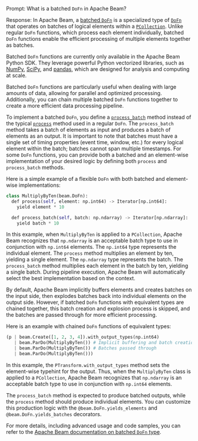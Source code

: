 Prompt:
What is a batched `DoFn` in Apache Beam?

Response:
In Apache Beam, a [batched `DoFn`](https://beam.apache.org/documentation/programming-guide/#batched-dofns) is a specialized type of [`DoFn`](https://beam.apache.org/documentation/programming-guide/#pardo) that operates on batches of logical elements within a [`PCollection`](https://beam.apache.org/documentation/basics/#pcollection). Unlike regular `DoFn` functions, which process each element individually, batched `DoFn` functions enable the efficient processing of multiple elements together as batches.

Batched `DoFn` functions are currently only available in the Apache Beam Python SDK. They leverage powerful Python vectorized libraries, such as [NumPy](https://numpy.org/), [SciPy](https://scipy.org/), and [pandas](https://pandas.pydata.org/), which are designed for analysis and computing at scale.

Batched `DoFn` functions are particularly useful when dealing with large amounts of data, allowing for parallel and optimized processing. Additionally, you can chain multiple batched `DoFn` functions together to create a more efficient data processing pipeline.

To implement a batched `DoFn`, you define a [`process_batch`](https://beam.apache.org/releases/pydoc/current/_modules/apache_beam/transforms/core.html#DoFn.process_batch) method instead of the typical [`process`](https://beam.apache.org/releases/pydoc/current/_modules/apache_beam/transforms/core.html#DoFn.process) method used in a regular `DoFn`. The `process_batch` method takes a batch of elements as input and produces a batch of elements as an output. It is important to note that batches must have a single set of timing properties (event time, window, etc.) for every logical element within the batch; batches cannot span multiple timestamps.
For some `DoFn` functions, you can provide both a batched and an element-wise implementation of your desired logic by defining both `process` and `process_batch` methods.

Here is a simple example of a flexible `DoFn` with both batched and element-wise implementations:

```python
class MultiplyByTen(beam.DoFn):
  def process(self, element: np.int64) -> Iterator[np.int64]:
    yield element * 10

  def process_batch(self, batch: np.ndarray) -> Iterator[np.ndarray]:
    yield batch * 10
```

In this example, when `MultiplyByTen` is applied to a `PCollection`, Apache Beam recognizes that `np.ndarray` is an acceptable batch type to use in conjunction with `np.int64` elements. The `np.int64` type represents the individual element. The `process` method multiplies an element by ten, yielding a single element. The `np.ndarray` type represents the batch. The `process_batch` method multiplies each element in the batch by ten, yielding a single batch. During pipeline execution, Apache Beam will automatically select the best implementation based on the context.

By default, Apache Beam implicitly buffers elements and creates batches on the input side, then explodes batches back into individual elements on the output side. However, if batched `DoFn` functions with equivalent types are chained together, this batch creation and explosion process is skipped, and the batches are passed through for more efficient processing.

Here is an example with chained `DoFn` functions of equivalent types:

```python
(p | beam.Create([1, 2, 3, 4]).with_output_types(np.int64)
   | beam.ParDo(MultiplyByTen()) # Implicit buffering and batch creation
   | beam.ParDo(MultiplyByTen()) # Batches passed through
   | beam.ParDo(MultiplyByTen()))
```

In this example, the `PTransform.with_output_types` method sets the element-wise typehint for the output. Thus, when the `MultiplyByTen` class is applied to a `PCollection`, Apache Beam recognizes that `np.ndarray` is an acceptable batch type to use in conjunction with `np.int64` elements.

The `process_batch` method is expected to produce batched outputs, while the `process` method should produce individual elements. You can customize this production logic with the `@beam.DoFn.yields_elements` and `@beam.DoFn.yields_batches` decorators.

For more details, including advanced usage and code samples, you can refer to the [Apache Beam documentation on batched `DoFn` type](https://beam.apache.org/documentation/programming-guide/#batched-dofn-types).
